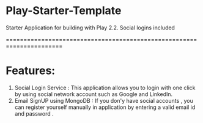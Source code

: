 Play-Starter-Template
=====================

Starter Application for building with Play 2.2. Social logins included

======================================================================

Features:
========
1. Social Login Service : This application allows you to login with one click by using social network account such as Google and LinkedIn.
2. Email SignUP using MongoDB : If you don'y have social accounts , you can register yourself manually in application by entering a valid email id and password .


